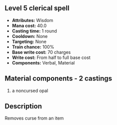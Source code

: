## Level 5 clerical spell

- **Attributes:** Wisdom
- **Mana cost:** 40.0
- **Casting time:** 1 round
- **Cooldown:** None
- **Targeting:** None
- **Train chance:** 100%
- **Base write cost:** 70 charges
- **Write cost:** From half to full base cost
- **Components:** Verbal, Material

## Material components - 2 castings

1. a noncursed opal

## Description

Removes curse from an item
